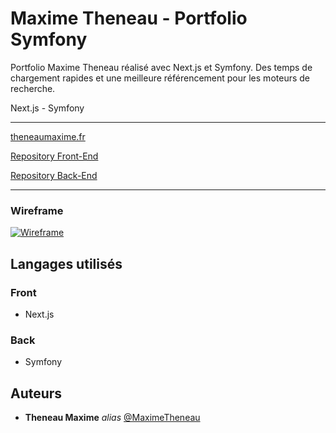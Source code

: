 # Maxime Theneau - Portfolio Symfony

Portfolio Maxime Theneau réalisé avec Next.js et Symfony. Des temps de chargement rapides et une meilleure référencement pour les moteurs de recherche.

Next.js - Symfony

---

[theneaumaxime.fr](https://theneaumaxime.fr)

[Repository Front-End](https://github.com/MaximeTheneau/MaximeTheneau-Portfolio-Next)

[Repository Back-End](https://github.com/MaximeTheneau/MaximeTheneau-Portfolio-back)

---

### Wireframe

[![Wireframe](/docs/wireframes/tablet-home.jpg)](/docs/)

## Langages utilisés 

### Front

- Next.js

### Back

- Symfony

## Auteurs

* **Theneau Maxime** _alias_ [@MaximeTheneau](https://github.com/MaximeTheneau)


